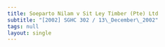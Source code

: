 ```yaml
---
title: Soeparto Nilam v Sit Ley Timber (Pte) Ltd
subtitle: "[2002] SGHC 302 / 13\_December\_2002"
tags: null
layout: single
---
```


